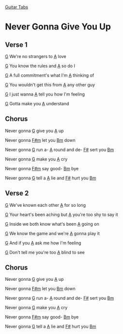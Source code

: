 [Guitar Tabs](index.md)

# Never Gonna Give You Up

## Verse 1

[G] We're no strangers to [A] love

[G] You know the rules and [A] so do I

[G] A full commitment's what I'm [A] thinking of

[G] You wouldn't get this from [A] any other guy

[G] I just wanna [A] tell you how I'm feeling

[G] Gotta make you [A] understand
 
## Chorus

Never gonna [G] give you [A] up

Never gonna [F#m] let you [Bm] down

Never gonna [G] run a- [A] round and de- [F#] sert you [Bm]

Never gonna [G] make you [A] cry

Never gonna [F#m] say good- [Bm] bye

Never gonna [G] tell a [A] lie and [F#] hurt you [Bm]

## Verse 2

[G] We've known each other [A] for so long

[G] Your heart's been aching but [A] you're too shy to say it

[G] Inside we both know what's been [A] going on

[G] We know the game and we're [A] gonna play it

[G] And if you [A] ask me how I'm feeling

[G] Don't tell me you're too [A] blind to see
 
## Chorus

Never gonna [G] give you [A] up

Never gonna [F#m] let you [Bm] down

Never gonna [G] run a- [A] round and de- [F#] sert you [Bm]

Never gonna [G] make you [A] cry

Never gonna [F#m] say good- [Bm] bye

Never gonna [G] tell a [A] lie and [F#] hurt you [Bm]



[A]: https://www.chordbank.com/chords/a-major/  "A major"
[Am]: https://www.chordbank.com/chords/a-minor/  "A minor"
[Bm]: https://www.chordbank.com/chords/b-minor/  "B minor"
[C]: https://www.chordbank.com/chords/c-major/  "C major"
[C6]: https://www.chordbank.com/chords/c-major/  "C major"
[D]: https://www.chordbank.com/chords/d-major/  "D major"
[Dm]: https://www.chordbank.com/chords/d-minor/  "D minor"
[E]: https://www.chordbank.com/chords/e-major/  "E major"
[E7]: https://www.chordbank.com/chords/e-major/  "E7"
[Esus4]: https://www.chordbank.com/chords/e-major/  "Esus4"
[E7sus4]: https://www.chordbank.com/chords/e-major/  "E7sus4"
[F]: https://www.chordbank.com/chords/f-major/  "F major"
[F#]: https://www.chordbank.com/chords/f-sharp-major/  "F# major"
[F#m]: https://www.chordbank.com/chords/f-sharp-minor/  "F# minor"
[G]: https://www.chordbank.com/chords/g-major/  "G major"